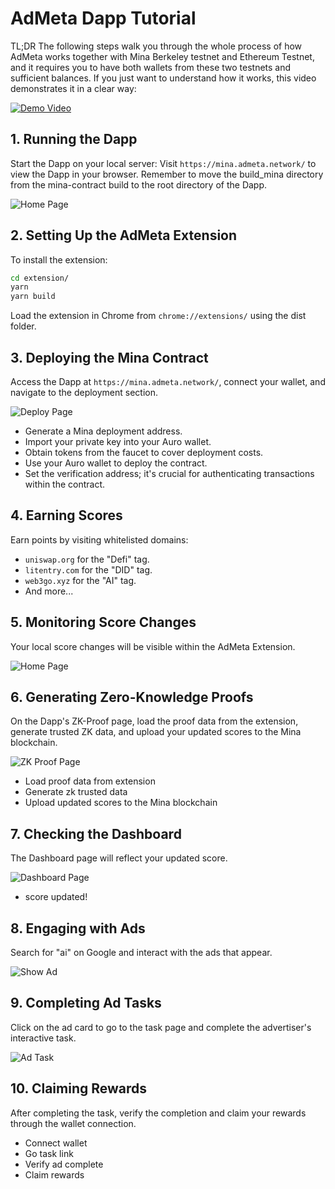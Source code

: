 # AdMeta Dapp Tutorial

TL;DR The following steps walk you through the whole process of how AdMeta works together with Mina Berkeley testnet and Ethereum Testnet, and it requires you to have both wallets from these two testnets and sufficient balances. If you just want to understand how it works, this video demonstrates it in a clear way:

[![Demo Video](https://img.youtube.com/vi/DTSoZLiz3HM/hqdefault.jpg)](https://www.youtube.com/watch?v=DTSoZLiz3HM)

## 1. Running the Dapp

Start the Dapp on your local server:
Visit `https://mina.admeta.network/` to view the Dapp in your browser.
Remember to move the build_mina directory from the mina-contract build to the root directory of the Dapp.

![Home Page](https://github.com/AdMetaNetwork/admeta-mina/blob/main/img/home-page.png?raw=true)

## 2. Setting Up the AdMeta Extension

To install the extension:

```sh
cd extension/
yarn
yarn build
```

Load the extension in Chrome from `chrome://extensions/` using the dist folder.

## 3. Deploying the Mina Contract

Access the Dapp at `https://mina.admeta.network/`, connect your wallet, and navigate to the deployment section.

![Deploy Page](https://github.com/AdMetaNetwork/admeta-mina/blob/main/img/deploy-page.png?raw=true)

- Generate a Mina deployment address.
- Import your private key into your Auro wallet.
- Obtain tokens from the faucet to cover deployment costs.
- Use your Auro wallet to deploy the contract.
- Set the verification address; it's crucial for authenticating transactions within the contract.

## 4. Earning Scores

Earn points by visiting whitelisted domains:

- `uniswap.org` for the "Defi" tag.
- `litentry.com` for the "DID" tag.
- `web3go.xyz` for the "AI" tag.
- And more...

## 5. Monitoring Score Changes

Your local score changes will be visible within the AdMeta Extension.

![Home Page](https://github.com/AdMetaNetwork/admeta-mina/blob/main/img/extension-home-2.png?raw=true)

## 6. Generating Zero-Knowledge Proofs

On the Dapp's ZK-Proof page, load the proof data from the extension, generate trusted ZK data, and upload your updated scores to the Mina blockchain.

![ZK Proof Page](https://github.com/AdMetaNetwork/admeta-mina/blob/main/img/zk-proof-page.png?raw=true)

- Load proof data from extension
- Generate zk trusted data
- Upload updated scores to the Mina blockchain

## 7. Checking the Dashboard

The Dashboard page will reflect your updated score.

![Dashboard Page](https://github.com/AdMetaNetwork/admeta-mina/blob/main/img/dashboard-page.png?raw=true)

- score updated!

## 8. Engaging with Ads

Search for "ai" on Google and interact with the ads that appear.

![Show Ad](https://github.com/AdMetaNetwork/admeta-mina/blob/main/img/show-ad-card.png?raw=true)

## 9. Completing Ad Tasks

Click on the ad card to go to the task page and complete the advertiser's interactive task.

![Ad Task](https://github.com/AdMetaNetwork/admeta-mina/blob/main/img/ad-task.png?raw=true)

## 10. Claiming Rewards

After completing the task, verify the completion and claim your rewards through the wallet connection.

- Connect wallet
- Go task link
- Verify ad complete
- Claim rewards
